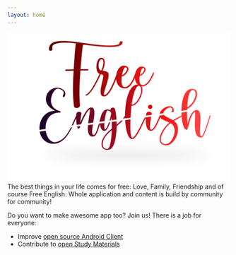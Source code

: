 ```yaml
---
layout: home
---
```

![Free English](/assets/free-english-full-logo.svg)
The best things in your life comes for free: Love, Family, Friendship and of course Free English.
Whole application and content is build by community for community!

Do you want to make awesome app too? Join us! There is a job for everyone:
* Improve [open source Android Client](https://github.com/free-english/free-english-android)
* Contribute to [open Study Materials](https://github.com/free-english/free-english.github.io)